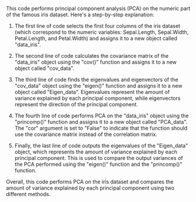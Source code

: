 This code performs principal component analysis (PCA) on the numeric part of the famous iris dataset. Here's a step-by-step explanation:

1. The first line of code selects the first four columns of the iris dataset (which correspond to the numeric variables: Sepal.Length, Sepal.Width, Petal.Length, and Petal.Width) and assigns it to a new object called "data_iris".

2. The second line of code calculates the covariance matrix of the "data_iris" object using the "cov()" function and assigns it to a new object called "cov_data".

3. The third line of code finds the eigenvalues and eigenvectors of the "cov_data" object using the "eigen()" function and assigns it to a new object called "Eigen_data". Eigenvalues represent the amount of variance explained by each principal component, while eigenvectors represent the direction of the principal component.

4. The fourth line of code performs PCA on the "data_iris" object using the "princomp()" function and assigns it to a new object called "PCA_data". The "cor" argument is set to "False" to indicate that the function should use the covariance matrix instead of the correlation matrix.

5. Finally, the last line of code outputs the eigenvalues of the "Eigen_data" object, which represents the amount of variance explained by each principal component. This is used to compare the output variances of the PCA performed using the "eigen()" function and the "princomp()" function.

Overall, this code performs PCA on the iris dataset and compares the amount of variance explained by each principal component using two different methods.